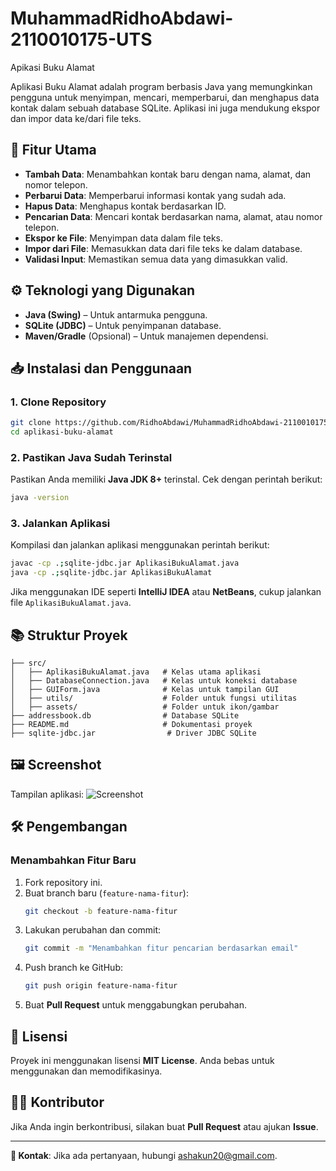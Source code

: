 # MuhammadRidhoAbdawi-2110010175-UTS
 Apikasi Buku Alamat

Aplikasi Buku Alamat adalah program berbasis Java yang memungkinkan pengguna untuk menyimpan, mencari, memperbarui, dan menghapus data kontak dalam sebuah database SQLite. Aplikasi ini juga mendukung ekspor dan impor data ke/dari file teks.

## 📌 Fitur Utama
- **Tambah Data**: Menambahkan kontak baru dengan nama, alamat, dan nomor telepon.
- **Perbarui Data**: Memperbarui informasi kontak yang sudah ada.
- **Hapus Data**: Menghapus kontak berdasarkan ID.
- **Pencarian Data**: Mencari kontak berdasarkan nama, alamat, atau nomor telepon.
- **Ekspor ke File**: Menyimpan data dalam file teks.
- **Impor dari File**: Memasukkan data dari file teks ke dalam database.
- **Validasi Input**: Memastikan semua data yang dimasukkan valid.

## ⚙️ Teknologi yang Digunakan
- **Java (Swing)** – Untuk antarmuka pengguna.
- **SQLite (JDBC)** – Untuk penyimpanan database.
- **Maven/Gradle** (Opsional) – Untuk manajemen dependensi.

## 📥 Instalasi dan Penggunaan
### **1. Clone Repository**
```sh
git clone https://github.com/RidhoAbdawi/MuhammadRidhoAbdawi-21100101750UTS.git
cd aplikasi-buku-alamat
```

### **2. Pastikan Java Sudah Terinstal**
Pastikan Anda memiliki **Java JDK 8+** terinstal. Cek dengan perintah berikut:
```sh
java -version
```

### **3. Jalankan Aplikasi**
Kompilasi dan jalankan aplikasi menggunakan perintah berikut:
```sh
javac -cp .;sqlite-jdbc.jar AplikasiBukuAlamat.java
java -cp .;sqlite-jdbc.jar AplikasiBukuAlamat
```
Jika menggunakan IDE seperti **IntelliJ IDEA** atau **NetBeans**, cukup jalankan file `AplikasiBukuAlamat.java`.

## 📚 Struktur Proyek
```
├── src/
│   ├── AplikasiBukuAlamat.java   # Kelas utama aplikasi
│   ├── DatabaseConnection.java   # Kelas untuk koneksi database
│   ├── GUIForm.java              # Kelas untuk tampilan GUI
│   ├── utils/                    # Folder untuk fungsi utilitas
│   ├── assets/                   # Folder untuk ikon/gambar
├── addressbook.db                # Database SQLite
├── README.md                     # Dokumentasi proyek
├── sqlite-jdbc.jar                # Driver JDBC SQLite
```

## 🖼️ Screenshot
Tampilan aplikasi:
![Screenshot](screenshots/Screenshot.png)

## 🛠️ Pengembangan
### **Menambahkan Fitur Baru**
1. Fork repository ini.
2. Buat branch baru (`feature-nama-fitur`):
   ```sh
   git checkout -b feature-nama-fitur
   ```
3. Lakukan perubahan dan commit:
   ```sh
   git commit -m "Menambahkan fitur pencarian berdasarkan email"
   ```
4. Push branch ke GitHub:
   ```sh
   git push origin feature-nama-fitur
   ```
5. Buat **Pull Request** untuk menggabungkan perubahan.

## 📝 Lisensi
Proyek ini menggunakan lisensi **MIT License**. Anda bebas untuk menggunakan dan memodifikasinya.

## 👨‍💻 Kontributor
Jika Anda ingin berkontribusi, silakan buat **Pull Request** atau ajukan **Issue**.

---
**📩 Kontak**: Jika ada pertanyaan, hubungi [ashakun20@gmail.com](mailto:ashakun20@gmail.com).

